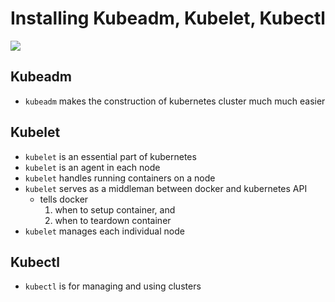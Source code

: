 # Installing Kubeadm, Kubelet, Kubectl

<img src="https://user-images.githubusercontent.com/6856382/221334390-a542a4f3-9967-46dc-a934-ee0a12ca3142.png">

## Kubeadm

- `kubeadm` makes the construction of kubernetes cluster much much easier

## Kubelet

- `kubelet` is an essential part of kubernetes
- `kubelet` is an agent in each node
- `kubelet` handles running containers on a node
- `kubelet` serves as a middleman between docker and kubernetes API
    - tells docker 
        1. when to setup container, and 
        2. when to teardown container
- `kubelet` manages each individual node

## Kubectl

- `kubectl` is for managing and using clusters